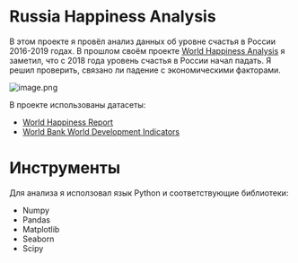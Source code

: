 # Russia Happiness Analysis
В этом проекте я провёл анализ данных об уровне счастья в России 2016-2019 годах.
В прошлом своём проекте [World Happiness Analysis](https://github.com/lomowg/world-happiness-analysis) я заметил, что с 2018 года уровень счастья в России начал падать. Я решил проверить, связано ли падение с экономическими факторами.

![image.png](attachment:image.png)

В проекте использованы датасеты:
* [World Happiness Report](https://www.kaggle.com/datasets/unsdsn/world-happiness)
* [World Bank World Development Indicators](https://www.kaggle.com/datasets/nicolasgonzalezmunoz/world-bank-world-development-indicators)

# Инструменты
Для анализа я исползовал язык Python и соответствующие библиотеки:
* Numpy
* Pandas
* Matplotlib
* Seaborn
* Scipy
